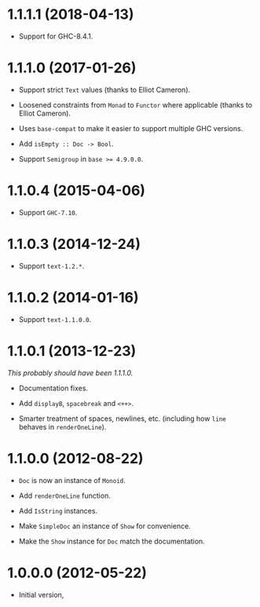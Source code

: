 1.1.1.1 (2018-04-13)
====================

* Support for GHC-8.4.1.

1.1.1.0 (2017-01-26)
====================

* Support strict `Text` values (thanks to Elliot Cameron).

* Loosened constraints from `Monad` to `Functor` where applicable
  (thanks to Elliot Cameron).

* Uses `base-compat` to make it easier to support multiple GHC
  versions.

* Add `isEmpty :: Doc -> Bool`.

* Support `Semigroup` in `base >= 4.9.0.0`.

1.1.0.4 (2015-04-06)
====================

* Support `GHC-7.10`.

1.1.0.3 (2014-12-24)
====================

* Support `text-1.2.*`.

1.1.0.2 (2014-01-16)
====================

* Support `text-1.1.0.0`.

1.1.0.1 (2013-12-23)
====================

_This probably should have been 1.1.1.0._

* Documentation fixes.

* Add `displayB`, `spacebreak` and `<++>`.

* Smarter treatment of spaces, newlines, etc. (including how `line`
  behaves in `renderOneLine`).

1.1.0.0 (2012-08-22)
====================

* `Doc` is now an instance of `Monoid`.

* Add `renderOneLine` function.

* Add `IsString` instances.

* Make `SimpleDoc` an instance of `Show` for convenience.

* Make the `Show` instance for `Doc` match the documentation.

1.0.0.0 (2012-05-22)
====================

* Initial version,
